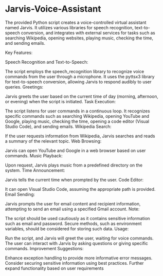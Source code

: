# Jarvis-Voice-Assistant

The provided Python script creates a voice-controlled virtual assistant named Jarvis. It utilizes various libraries for speech recognition, text-to-speech conversion, and integrates with external services for tasks such as searching Wikipedia, opening websites, playing music, checking the time, and sending emails.

Key Features:

Speech Recognition and Text-to-Speech:

The script employs the speech_recognition library to recognize voice commands from the user through a microphone.
It uses the pyttsx3 library for text-to-speech conversion, allowing Jarvis to respond audibly to user queries.
Greetings:

Jarvis greets the user based on the current time of day (morning, afternoon, or evening) when the script is initiated.
Task Execution:

The script listens for user commands in a continuous loop.
It recognizes specific commands such as searching Wikipedia, opening YouTube and Google, playing music, checking the time, opening a code editor (Visual Studio Code), and sending emails.
Wikipedia Search:

If the user requests information from Wikipedia, Jarvis searches and reads a summary of the relevant topic.
Web Browsing:

Jarvis can open YouTube and Google in a web browser based on user commands.
Music Playback:

Upon request, Jarvis plays music from a predefined directory on the system.
Time Announcement:

Jarvis tells the current time when prompted by the user.
Code Editor:

It can open Visual Studio Code, assuming the appropriate path is provided.
Email Sending:

Jarvis prompts the user for email content and recipient information, attempting to send an email using a specified Gmail account.
Note:

The script should be used cautiously as it contains sensitive information such as email and password. Secure methods, such as environment variables, should be considered for storing such data.
Usage:

Run the script, and Jarvis will greet the user, waiting for voice commands.
The user can interact with Jarvis by asking questions or giving specific commands.
Improvement Suggestions:

Enhance exception handling to provide more informative error messages.
Consider securing sensitive information using best practices.
Further expand functionality based on user requirements
